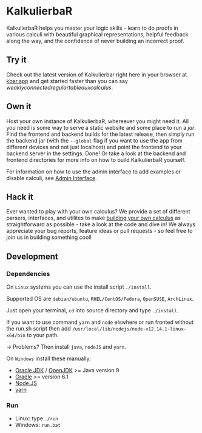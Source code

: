 # KalkulierbaR

KalkulierbaR helps you master your logic skills - learn to do proofs in various calculi with beautiful graphical
representations, helpful feedback along the way, and the confidence of never building an incorrect proof.

## Try it

Check out the latest version of Kalkulierbar right here in your browser at [kbar.app](https://kbar.app) and get started
faster than you can say _weaklyconnectedregulartableauxcalculus_.

## Own it

Host your own instance of KalkulierbaR, whereever you might need it. All you need is some way to serve a static website
and some place to run a _jar_. Find the frontend and backend builds for the latest release, then simply run the backend
jar (with the `--global` flag if you want to use the app from different devices and not just localhost) and point the
frontend to your backend server in the settings. Done!
Or take a look at the backend and frontend directories for more info on how to build KalkulierbaR yourself.

For information on how to use the admin interface to add examples or disable calculi,
see [Admin Interface](./backend/docs/AdminInterface.md).

## Hack it

Ever wanted to play with your own calculus? We provide a set of different parsers, interfaces, and utilites to
make [building your own calculus](./backend/docs/ImplementingACalculus.md) as straightforward as possible - take a look
at the code and dive in!
We always appreciate your bug reports, feature ideas or pull requests - so feel free to join us in building something
cool!

## Development

### Dependencies

On `Linux` systems you can use the install script `./install`.

Supported OS are `debian/ubuntu`, `RHEL/CentOS/Fedora`, `OpenSUSE`, `ArchLinux`.

Just open your terminal, `cd` into source directory and type `./install`.

If you want to use command `yarn` and `node` elswhere or run fronted without the run.sh script then
add `/usr/local/lib/nodejs/node-v12.14.1-linux-x64/bin` to your path.

-> Problems? Then install `java`, `nodeJS` and `yarn`.

On `Windows` install these manually:

- [Oracle JDK](https://www.oracle.com/java/technologies/javase-downloads.html)
  / [OpenJDK](https://openjdk.java.net/install/index.html) >= Java version 9
- [Gradle](https://gradle.org/install/) >= version 6.1
- [Node.JS](https://nodejs.org/en/download/)
- [yarn](https://yarnpkg.com/en/docs/install#debian-stable)

### Run

- Linux: type `./run`
- Windows: `run.bat`
